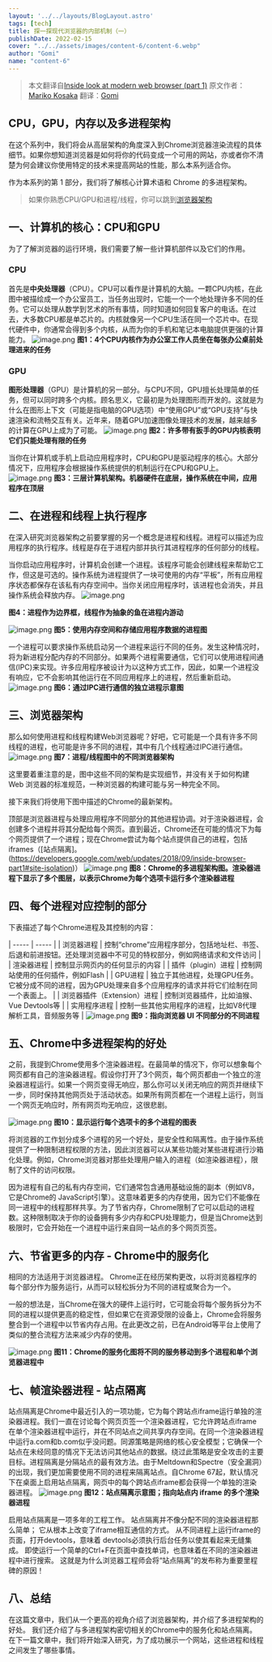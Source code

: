 ```yaml
---
layout: '../../layouts/BlogLayout.astro'
tags: [tech]
title: 探一探现代浏览器的内部机制（一）
publishDate: 2022-02-15
cover: "../../assets/images/content-6/content-6.webp"
author: "Gomi"
name: "content-6"
---
```

>  本文翻译自[Inside look at modern web browser (part 1)](https://developers.google.com/web/updates/2018/09/inside-browser-part1)
原文作者：[Mariko Kosaka](https://developers.google.com/web/resources/contributors/kosamari)
翻译：[Gomi](https://gomi.site/#/)

## CPU，GPU，内存以及多进程架构
在这个系列中，我们将会从高层架构的角度深入到Chrome浏览器渲染流程的具体细节。如果你想知道浏览器是如何将你的代码变成一个可用的网站，亦或者你不清楚为何会建议你使用特定的技术来提高网站的性能，那么本系列适合你。

作为本系列的第 1 部分，我们将了解核心计算术语和 Chrome 的多进程架构。
> 如果你熟悉CPU/GPU和进程/线程，你可以跳到[浏览器架构](https://developers.google.com/web/updates/2018/09/inside-browser-part1#browser-architecture)

## 一、计算机的核心：CPU和GPU
为了了解浏览器的运行环境，我们需要了解一些计算机部件以及它们的作用。

### CPU
首先是**中央处理器**（CPU）。CPU可以看作是计算机的大脑。一颗CPU内核，在此图中被描绘成一个办公室员工，当任务出现时，它能一个一个地处理许多不同的任务。它可以处理从数学到艺术的所有事情，同时知道如何回复客户的电话。在过去，大多数CPU都是单芯片的。内核就像另一个CPU生活在同一个芯片中。在现代硬件中，你通常会得到多个内核，从而为你的手机和笔记本电脑提供更强的计算能力。
![image.png](../../assets/images/content-6/content-6-1.webp)
**图1：4个CPU内核作为办公室工作人员坐在每张办公桌前处理进来的任务**

### GPU
**图形处理器**（GPU）是计算机的另一部分。与CPU不同，GPU擅长处理简单的任务，但可以同时跨多个内核。顾名思义，它最初是为处理图形而开发的。这就是为什么在图形上下文（可能是指电脑的GPU选项）中“使用GPU”或“GPU支持”与快速渲染和流畅交互有关。近年来，随着GPU加速图像处理技术的发展，越来越多的计算在GPU上成为了可能。
![image.png](../../assets/images/content-6/content-6-2.webp)
**图2：许多带有扳手的GPU内核表明它们只能处理有限的任务**

当你在计算机或手机上启动应用程序时，CPU和GPU是驱动程序的核心。大部分情况下，应用程序会根据操作系统提供的机制运行在CPU和GPU上。
![image.png](../../assets/images/content-6/content-6-3.webp)
**图3：三层计算机架构。机器硬件在底层，操作系统在中间，应用程序在顶层**

## 二、在进程和线程上执行程序
在深入研究浏览器架构之前要掌握的另一个概念是进程和线程。进程可以描述为应用程序的执行程序。线程是存在于进程内部并执行其进程程序的任何部分的线程。

当你启动应用程序时，计算机会创建一个进程。该程序可能会创建线程来帮助它工作，但这是可选的。操作系统为进程提供了一块可使用的内存“平板”，所有应用程序状态都保存在该私有内存空间中。当你关闭应用程序时，该进程也会消失，并且操作系统会释放内存。
![image.png](../../assets/images/content-6/content-6-4.webp)

**图4：进程作为边界框，线程作为抽象的鱼在进程内游动**

![image.png](../../assets/images/content-6/content-6-5.webp)
**图5：使用内存空间和存储应用程序数据的进程图**

一个进程可以要求操作系统启动另一个进程来运行不同的任务。发生这种情况时，将为新进程分配内存的不同部分。如果两个进程需要通信，它们可以使用进程间通信(IPC)来实现。许多应用程序被设计为以这种方式工作，因此，如果一个进程没有响应，它不会影响其他运行在不同应用程序上的进程，然后重新启动。
![image.png](../../assets/images/content-6/content-6-6.webp)
**图6：通过IPC进行通信的独立进程示意图**

## 三、浏览器架构
那么如何使用进程和线程构建Web浏览器呢？好吧，它可能是一个具有许多不同线程的进程，也可能是许多不同的进程，其中有几个线程通过IPC进行通信。
![image.png](../../assets/images/content-6/content-6-7.webp)
**图7：进程/线程图中的不同浏览器架构**

这里要着重注意的是，图中这些不同的架构是实现细节，并没有关于如何构建 Web 浏览器的标准规范，一种浏览器的构建可能与另一种完全不同。

接下来我们将使用下图中描述的Chrome的最新架构。

顶部是浏览器进程与处理应用程序不同部分的其他进程协调。对于渲染器进程，会创建多个进程并将其分配给每个网页。直到最近，Chrome还在可能的情况下为每个网页提供了一个进程；现在Chrome尝试为每个站点提供自己的进程，包括iframes（[站点隔离]。(https://developers.google.com/web/updates/2018/09/inside-browser-part1#site-isolation)）
![image.png](../../assets/images/content-6/content-6-8.webp)
**图8：Chrome的多进程架构图。渲染器进程下显示了多个图层，以表示Chrome为每个选项卡运行多个渲染器进程**

## 四、每个进程对应控制的部分
下表描述了每个Chrome进程及其控制的内容：

| ----- | ----- |
| 浏览器进程 | 控制“chrome”应用程序部分，包括地址栏、书签、后退和前进按钮。还处理浏览器中不可见的特权部分，例如网络请求和文件访问 |
| 渲染器进程 | 控制显示网页内的任何显示的内容 |
| 插件（plugin）进程 | 控制网站使用的任何插件，例如Flash |
| GPU进程 | 独立于其他进程，处理GPU任务。它被分成不同的进程，因为GPU处理来自多个应用程序的请求并将它们绘制在同一个表面上。 |
| 浏览器插件（Extension）进程 | 控制浏览器插件，比如油猴、Vue Devtools等 |
| 实用程序进程 | 控制一些其他实用程序的进程，比如V8代理解析工具，音频服务等 |
![image.png](../../assets/images/content-6/content-6-9.webp)
**图9：指向浏览器 UI 不同部分的不同进程**

## 五、Chrome中多进程架构的好处
之前，我提到Chrome使用多个渲染器进程。在最简单的情况下，你可以想象每个网页都有自己的渲染器进程。假设你打开了3个网页，每个网页都由一个独立的渲染器进程运行。如果一个网页变得无响应，那么你可以关闭无响应的网页并继续下一步，同时保持其他网页处于活动状态。如果所有网页都在一个进程上运行，则当一个网页无响应时，所有网页均无响应，这很悲剧。

![image.png](../../assets/images/content-6/content-6-10.webp)
**图10：显示运行每个选项卡的多个进程的图表**

将浏览器的工作划分成多个进程的另一个好处，是安全性和隔离性。由于操作系统提供了一种限制进程权限的方法，因此浏览器可以从某些功能对某些进程进行沙箱化处理。例如，Chrome浏览器对那些处理用户输入的进程（如渲染器进程），限制了文件的访问权限。

因为进程有自己的私有内存空间，它们通常包含通用基础设施的副本（例如V8，它是Chrome的 JavaScript引擎）。这意味着更多的内存使用，因为它们不能像在同一进程中的线程那样共享。为了节省内存，Chrome限制了它可以启动的进程数。这种限制取决于你的设备拥有多少内存和CPU处理能力，但是当Chrome达到极限时，它会开始在一个进程中运行来自同一站点的多个网页页签。

## 六、节省更多的内存 - Chrome中的服务化
相同的方法适用于浏览器进程。 Chrome正在经历架构更改，以将浏览器程序的每个部分作为服务运行，从而可以轻松拆分为不同的进程或聚合为一个。

一般的想法是，当Chrome在强大的硬件上运行时，它可能会将每个服务拆分为不同的进程以提供更高的稳定性，但如果它在资源受限的设备上，Chrome会将服务整合到一个进程中以节省内存占用。在此更改之前，已在Android等平台上使用了类似的整合流程方法来减少内存的使用。

![image.png](../../assets/images/content-6/content-6-11.webp)
**图11：Chrome的服务化图将不同的服务移动到多个进程和单个浏览器进程中**

## 七、帧渲染器进程 - 站点隔离
站点隔离是Chrome中最近引入的一项功能，它为每个跨站点iframe运行单独的渲染器进程。我们一直在讨论每个网页页签一个渲染器进程，它允许跨站点iframe在单个渲染器进程中运行，并在不同站点之间共享内存空间。在同一个渲染器进程中运行a.com和b.com似乎没问题。同源策略是网络的核心安全模型；它确保一个站点在未经同意的情况下无法访问其他站点的数据。绕过此策略是安全攻击的主要目标。进程隔离是分隔站点的最有效方法。由于Meltdown和Spectre（安全漏洞）的出现，我们更加需要使用不同的进程来隔离站点。自Chrome 67起，默认情况下在桌面上启用站点隔离，网页中的每个跨站点iframe都会获得一个单独的渲染器进程。
![image.png](../../assets/images/content-6/content-6-12.webp)
**图12：站点隔离示意图；指向站点内 iframe 的多个渲染器进程**

启用站点隔离是一项多年的工程工作。 站点隔离并不像分配不同的渲染器进程那么简单； 它从根本上改变了iframe相互通信的方式。 从不同进程上运行iframe的页面，打开devtools，意味着 devtools必须执行后台任务以使其看起来无缝集成。 即使运行一个简单的Ctrl+F在页面中查找单词，也意味着在不同的渲染器进程中进行搜索。 这就是为什么浏览器工程师会将“站点隔离”的发布称为重要里程碑的原因！

## 八、总结
在这篇文章中，我们从一个更高的视角介绍了浏览器架构，并介绍了多进程架构的好处。 我们还介绍了与多进程架构密切相关的Chrome中的服务化和站点隔离。 在下一篇文章中，我们将开始深入研究，为了成功展示一个网站，这些进程和线程之间发生了哪些事情。